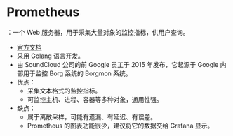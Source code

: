 # Prometheus

：一个 Web 服务器，用于采集大量对象的监控指标，供用户查询。
- [官方文档](https://prometheus.io/docs/introduction/overview/)
- 采用 Golang 语言开发。
- 由 SoundCloud 公司的前 Google 员工于 2015 年发布，它起源于 Google 内部用于监控 Borg 系统的 Borgmon 系统。
- 优点：
  - 采集文本格式的监控指标。
  - 可监控主机、进程、容器等多种对象，通用性强。
- 缺点：
  - 属于离散采样，可能有遗漏、有延迟、有误差。
  - Prometheus 的图表功能很少，建议将它的数据交给 Grafana 显示。
